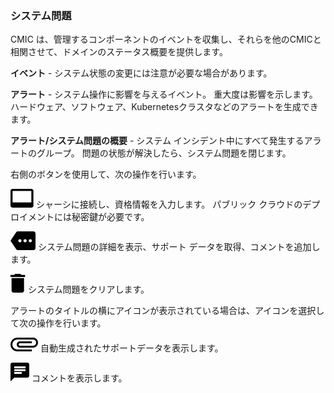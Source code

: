 ### システム問題

CMIC は、管理するコンポーネントのイベントを収集し、それらを他のCMICと相関させて、ドメインのステータス概要を提供します。

**イベント** - システム状態の変更には注意が必要な場合があります。

**アラート** - システム操作に影響を与えるイベント。 重大度は影響を示します。 ハードウェア、ソフトウェア、Kubernetesクラスタなどのアラートを生成できます。

**アラート/システム問題の概要** - システム インシデント中にすべて発生するアラートのグループ。 問題の状態が解決したら、システム問題を閉じます。

右側のボタンを使用して、次の操作を行います。

![](cov-icn-ssh-con_video-15px.svg) シャーシに接続し、資格情報を入力します。 パブリック クラウドのデプロイメントには秘密鍵が必要です。

![](cov-icn-more_3dots-horiz-15px.svg) システム問題の詳細を表示、サポート データを取得、コメントを追加します。

![](cov-icn_delete_trashcan-15px.svg) システム問題をクリアします。

アラートのタイトルの横にアイコンが表示されている場合は、アイコンを選択して次の操作を行います。

![](cov-icn_attachment_paperclip-horiz-15px.svg) 自動生成されたサポートデータを表示します。

![](cov-icn_chat_comment-15px.svg) コメントを表示します。
